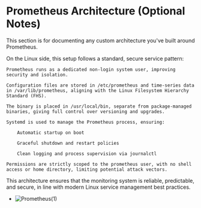 # Prometheus Architecture (Optional Notes)

This section is for documenting any custom architecture you've built around Prometheus.

On the Linux side, this setup follows a standard, secure service pattern:

    Prometheus runs as a dedicated non-login system user, improving security and isolation.

    Configuration files are stored in /etc/prometheus and time-series data in /var/lib/prometheus, aligning with the Linux Filesystem Hierarchy Standard (FHS).

    The binary is placed in /usr/local/bin, separate from package-managed binaries, giving full control over versioning and upgrades.

    Systemd is used to manage the Prometheus process, ensuring:

        Automatic startup on boot

        Graceful shutdown and restart policies

        Clean logging and process supervision via journalctl

    Permissions are strictly scoped to the prometheus user, with no shell access or home directory, limiting potential attack vectors.

This architecture ensures that the monitoring system is reliable, predictable, and secure, in line with modern Linux service management best practices.

- ![Prometheus(1)](https://github.com/user-attachments/assets/9942b6b1-8f0a-4d67-b3d8-579eb5602586)
